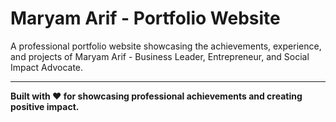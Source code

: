 # Maryam Arif - Portfolio Website

A professional portfolio website showcasing the achievements, experience, and projects of Maryam Arif - Business Leader, Entrepreneur, and Social Impact Advocate.

---

**Built with ❤️ for showcasing professional achievements and creating positive impact.**

